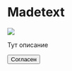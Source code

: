 <!DOCTYPE html>
<html lang="ru">
<head>
    <meta charset="UTF-8">
    <title>MADEBYXXX</title>
</head>
<body>
    <div id = 'main'>
        <h1>Madetext</h1>
        <img src="https://static.thenounproject.com/png/1026632-200.png">
        <p>Тут описание</p>
        <button id="ok">Согласен</button>
    </div>
</body>
</html>

